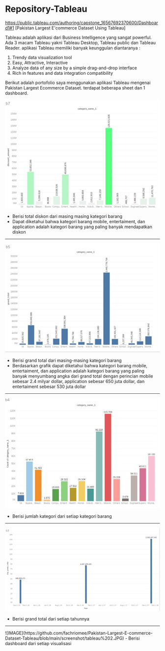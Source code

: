 # Repository-Tableau
https://public.tableau.com/authoring/capstone_16567692370600/Dashboard1#1
[Pakistan Largest E'commerce Dataset Using Tableau]

Tableau adalah aplikasi dari Business Intelligence yang sangat powerful. Ada 3 macam Tableau yakni Tableau Desktop, Tableau public dan Tableau Reader. aplikasi Tableau memiliki banyak keunggulan diantaranya :
1. Trendy data visualization tool
2. Easy, Attractive, Interactive
3. Analyze data of any size by a simple drag-and-drop interface
4. Rich in features and data integration compatibility

Berikut adalah portofolio saya menggunakan aplikasi Tableau mengenai Pakistan Largest Ecommerce Dataset. terdapat beberapa sheet dan 1 dashboard.

![IMAGE](https://github.com/fachriomee/Pakistan-Largest-E-commerce-Dataset-Tableau/blob/main/screenshot/tableau%201.JPG)
- Berisi total diskon dari masing masing kategori barang
- Dapat diketahui bahwa kategori barang mobile, entertaiment, dan application adalah kategori barang yang paling banyak mendapatkan diskon
<hr>

![IMAGE](https://github.com/fachriomee/Pakistan-Largest-E-commerce-Dataset-Tableau/blob/main/screenshot/tableau%203.JPG)
- Berisi grand total dari masing-masing kategori barang
- Berdasarkan grafik dapat diketahui bahwa kategori barang mobile, entertaiment, dan application adalah kategori barang yang paling banyak menyumbang angka dari grand total dengan perincian mobile sebesar 2.4 milyar dollar, application sebesar 650 juta dollar, dan entertaiment sebesar 530 juta dollar
<hr>

![IMAGE](https://github.com/fachriomee/Pakistan-Largest-E-commerce-Dataset-Tableau/blob/main/screenshot/tableau%204.JPG)
- Berisi jumlah kategori dari setiap kategori barang

<hr>

![IMAGE](https://github.com/fachriomee/Pakistan-Largest-E-commerce-Dataset-Tableau/blob/main/screenshot/tableau%205.JPG)
- Berisi grand total dari setiap tahunnya

<hr>
![IMAGE](https://github.com/fachriomee/Pakistan-Largest-E-commerce-Dataset-Tableau/blob/main/screenshot/tableau%202.JPG)
- Berisi dashboard dari setiap visualisasi


